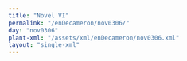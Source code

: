 ```yaml
---
title: "Novel VI"
permalink: "/enDecameron/nov0306/"
day: "nov0306"
plant-xml: "/assets/xml/enDecameron/nov0306.xml"
layout: "single-xml"
---
```

